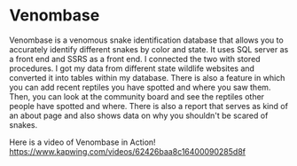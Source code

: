 # Venombase
Venombase is a venomous snake identification database that allows you to accurately identify different snakes by color and state. It uses SQL server as a front end and SSRS as a front end. I connected the two with stored procedures. I got my data from different state wildlife websites and converted it into tables within my database. There is also a feature in which you can add recent reptiles you have spotted and where you saw them. Then, you can look at the community board and see the reptiles other people have spotted and where. There is also a report that serves as kind of an about page and also shows data on why you shouldn't be scared of snakes.

Here is a video of Venombase in Action!
https://www.kapwing.com/videos/62426baa8c16400090285d8f
